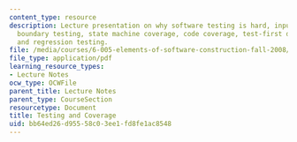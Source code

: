 ```yaml
---
content_type: resource
description: Lecture presentation on why software testing is hard, input space partitioning,
  boundary testing, state machine coverage, code coverage, test-first development,
  and regression testing.
file: /media/courses/6-005-elements-of-software-construction-fall-2008/bb64ed26d95558c03ee1fd8fe1ac8548_MIT6_005f08_lec09.pdf
file_type: application/pdf
learning_resource_types:
- Lecture Notes
ocw_type: OCWFile
parent_title: Lecture Notes
parent_type: CourseSection
resourcetype: Document
title: Testing and Coverage
uid: bb64ed26-d955-58c0-3ee1-fd8fe1ac8548
---
```


